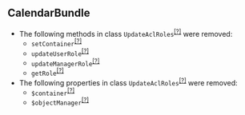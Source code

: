 CalendarBundle
--------------
* The following methods in class `UpdateAclRoles`<sup>[[?]](https://github.com/oroinc/OroCalendarBundle/tree/4.1.0/Migrations/Data/ORM/UpdateAclRoles.php#L37 "Oro\Bundle\CalendarBundle\Migrations\Data\ORM\UpdateAclRoles")</sup> were removed:
   - `setContainer`<sup>[[?]](https://github.com/oroinc/OroCalendarBundle/tree/4.1.0/Migrations/Data/ORM/UpdateAclRoles.php#L37 "Oro\Bundle\CalendarBundle\Migrations\Data\ORM\UpdateAclRoles::setContainer")</sup>
   - `updateUserRole`<sup>[[?]](https://github.com/oroinc/OroCalendarBundle/tree/4.1.0/Migrations/Data/ORM/UpdateAclRoles.php#L61 "Oro\Bundle\CalendarBundle\Migrations\Data\ORM\UpdateAclRoles::updateUserRole")</sup>
   - `updateManagerRole`<sup>[[?]](https://github.com/oroinc/OroCalendarBundle/tree/4.1.0/Migrations/Data/ORM/UpdateAclRoles.php#L90 "Oro\Bundle\CalendarBundle\Migrations\Data\ORM\UpdateAclRoles::updateManagerRole")</sup>
   - `getRole`<sup>[[?]](https://github.com/oroinc/OroCalendarBundle/tree/4.1.0/Migrations/Data/ORM/UpdateAclRoles.php#L123 "Oro\Bundle\CalendarBundle\Migrations\Data\ORM\UpdateAclRoles::getRole")</sup>
* The following properties in class `UpdateAclRoles`<sup>[[?]](https://github.com/oroinc/OroCalendarBundle/tree/4.1.0/Migrations/Data/ORM/UpdateAclRoles.php#L19 "Oro\Bundle\CalendarBundle\Migrations\Data\ORM\UpdateAclRoles")</sup> were removed:
   - `$container`<sup>[[?]](https://github.com/oroinc/OroCalendarBundle/tree/4.1.0/Migrations/Data/ORM/UpdateAclRoles.php#L19 "Oro\Bundle\CalendarBundle\Migrations\Data\ORM\UpdateAclRoles::$container")</sup>
   - `$objectManager`<sup>[[?]](https://github.com/oroinc/OroCalendarBundle/tree/4.1.0/Migrations/Data/ORM/UpdateAclRoles.php#L24 "Oro\Bundle\CalendarBundle\Migrations\Data\ORM\UpdateAclRoles::$objectManager")</sup>

